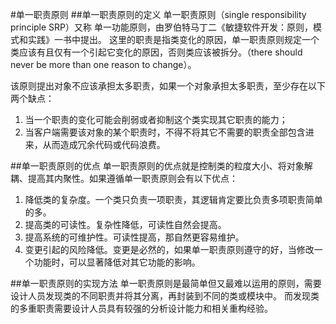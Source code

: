 #单一职责原则
##单一职责原则的定义
单一职责原则（single responsibility principle SRP）又称 单一功能原则，由罗伯特马丁二《敏捷软件开发：原则，模式和实践》一书中提出。
这里的职责是指类变化的原因，单一职责原则规定一个类应该有且仅有一个引起它变化的原因，否则类应该被拆分。（there should never be more than one reason
 to change）。

该原则提出对象不应该承担太多职责，如果一个对象承担太多职责，至少存在以下两个缺点：
1. 当一个职责的变化可能会削弱或者抑制这个类实现其它职责的能力；
2. 当客户端需要该对象的某个职责时，不得不将其它不需要的职责全部包含进来，从而造成冗余代码或代码浪费。

##单一职责原则的优点
单一职责原则的优点就是控制类的粒度大小、将对象解耦、提高其内聚性。如果遵循单一职责原则会有以下优点：
1. 降低类的复杂度。一个类只负责一项职责，其逻辑肯定要比负责多项职责简单的多。
2. 提高类的可读性。复杂性降低，可读性自然会提高。
3. 提高系统的可维护性。可读性提高，那自然更容易维护。
4. 变更引起的风险降低。变更是必然的，如果单一职责原则遵守的好，当修改一个功能时，可以显著降低对其它功能的影响。

##单一职责原则的实现方法
单一职责原则是最简单但又最难以运用的原则，需要设计人员发现类的不同职责并将其分离，再封装到不同的类或模块中。
而发现类的多重职责需要设计人员具有较强的分析设计能力和相关重构经验。
